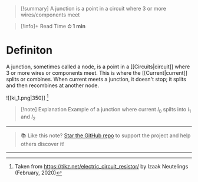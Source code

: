 
> [!summary]
A junction is a point in a circuit where 3 or more wires/components meet

>[!info]+ Read Time
**⏱ 1 min**

# Definiton 
A junction, sometimes called a node, is a point in a [[Circuits|circuit]] where 3 or more wires or components meet. This is where the [[Current|current]] splits or combines. When current meets a junction, it doesn't stop; it splits and then recombines at another node.

![[ki_1.png|350]]
[^1]
> [!note] Explanation
Example of a junction where current $I_{0}$ spilts into $I_{1}$ and $I_{2}$


---

> 📚 Like this note? [Star the GitHub repo](https://github.com/rajeevphysics/Obsidian-MathMatter) to support the project and help others discover it!

---


[^1]: Taken from https://tikz.net/electric_circuit_resistor/ by Izaak Neutelings (February, 2020)
